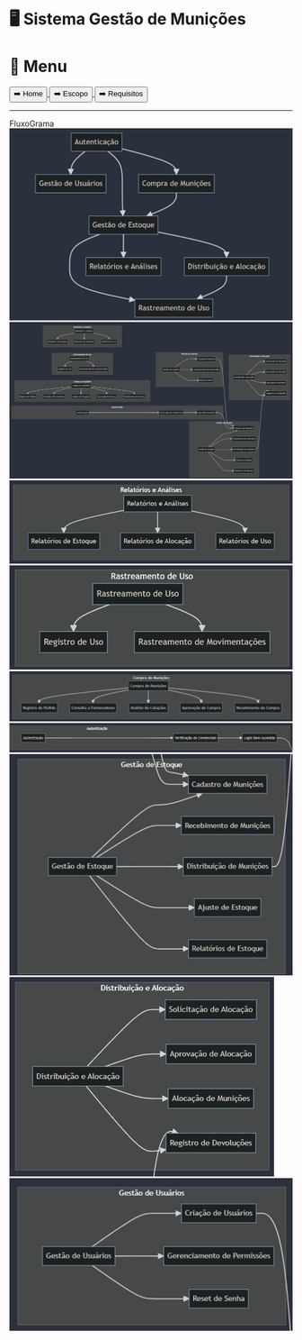 # 🖥️ Sistema Gestão de Munições

# 📕 Menu
<a href="../../Readme.md">
    <button>➡️ Home</button>
</a>
<a href="./escopo.md">
    <button>➡️ Escopo</button>
</a>
<a href="./requisitos.md">
    <button>➡️ Requisitos</button>
</a>
<hr

# FluxoGrama

<img src="../img/fluxo1.jpeg">
<img src="../img/fluxo2.jpeg">
<img src="../img/fluxo3.jpeg">
<img src="../img/fluxo4.jpeg">
<img src="../img/fluxo5.jpeg">
<img src="../img/fluxo6.jpeg">
<img src="../img/fluxo7.jpeg">
<img src="../img/fluxo8.jpeg">
<img src="../img/fluxo9.jpeg">